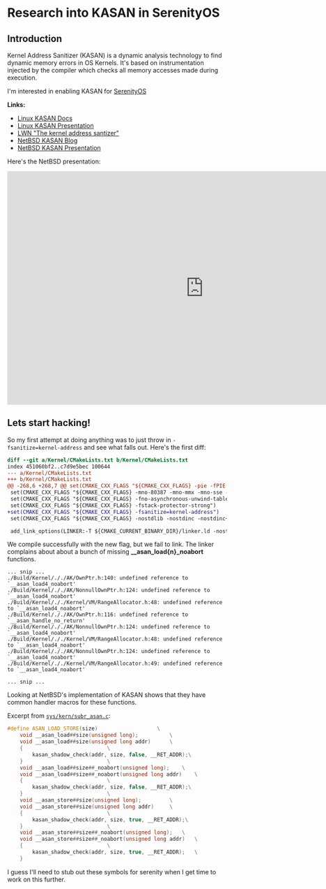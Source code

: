 # Research into KASAN in SerenityOS 

## Introduction

Kernel Address Sanitizer (KASAN) is a dynamic analysis technology to find
dynamic memory errors in OS Kernels. It's based on instrumentation injected
by the compiler which checks all memory accesses made during execution.

I'm interested in enabling KASAN for [SerenityOS](https://github.com/SerenityOS/serenity)

**Links:**
 - [Linux KASAN Docs](https://www.kernel.org/doc/html/latest/dev-tools/kasan.html)
 - [Linux KASAN Presentation](https://events.static.linuxfound.org/sites/events/files/slides/LinuxCon%20North%20America%202015%20KernelAddressSanitizer.pdf)
 - [LWN "The kernel address santizer"](https://lwn.net/Articles/612153/)
 - [NetBSD KASAN Blog](https://blog.netbsd.org/tnf/entry/kernel_address_sanitizer_part_3)
 - [NetBSD KASAN Presentation](https://netbsd.org/~kamil/eurobsdcon2018_ksanitizers.html)

Here's the NetBSD presentation:

<iframe align="center" width="900" height="535" src="https://www.youtube-nocookie.com/embed/capbD_aRz40" frameborder="0" allow="accelerometer; autoplay; clipboard-write; encrypted-media; gyroscope; picture-in-picture" allowfullscreen></iframe>


## Lets start hacking!

So my first attempt at doing anything was to just throw in `-fsanitize=kernel-address` and see
what falls out. Here's the first diff:

```diff
diff --git a/Kernel/CMakeLists.txt b/Kernel/CMakeLists.txt
index 451060bf2..c7d9e5bec 100644
--- a/Kernel/CMakeLists.txt
+++ b/Kernel/CMakeLists.txt
@@ -268,6 +268,7 @@ set(CMAKE_CXX_FLAGS "${CMAKE_CXX_FLAGS} -pie -fPIE -fno-rtti -ffreestanding -fbu
 set(CMAKE_CXX_FLAGS "${CMAKE_CXX_FLAGS} -mno-80387 -mno-mmx -mno-sse -mno-sse2")
 set(CMAKE_CXX_FLAGS "${CMAKE_CXX_FLAGS} -fno-asynchronous-unwind-tables")
 set(CMAKE_CXX_FLAGS "${CMAKE_CXX_FLAGS} -fstack-protector-strong")
+set(CMAKE_CXX_FLAGS "${CMAKE_CXX_FLAGS} -fsanitize=kernel-address")
 set(CMAKE_CXX_FLAGS "${CMAKE_CXX_FLAGS} -nostdlib -nostdinc -nostdinc++")

 add_link_options(LINKER:-T ${CMAKE_CURRENT_BINARY_DIR}/linker.ld -nostdlib)
```

We compile successfully with the new flag, but we fail to link.
The linker complains about about a bunch of missing **__asan_load{n}_noabort** functions.

```
... snip ...
./Build/Kernel/././AK/OwnPtr.h:140: undefined reference to `__asan_load4_noabort'
./Build/Kernel/././AK/NonnullOwnPtr.h:124: undefined reference to `__asan_load4_noabort'
./Build/Kernel/././Kernel/VM/RangeAllocator.h:48: undefined reference to `__asan_load4_noabort'
./Build/Kernel/././AK/OwnPtr.h:116: undefined reference to `__asan_handle_no_return'
./Build/Kernel/././AK/NonnullOwnPtr.h:124: undefined reference to `__asan_load4_noabort'
./Build/Kernel/././Kernel/VM/RangeAllocator.h:48: undefined reference to `__asan_load4_noabort'
./Build/Kernel/././AK/NonnullOwnPtr.h:124: undefined reference to `__asan_load4_noabort'
./Build/Kernel/././Kernel/VM/RangeAllocator.h:49: undefined reference to `__asan_load4_noabort'

... snip ...
```

Looking at NetBSD's implementation of KASAN shows that they have common handler macros for these functions.

Excerpt from [`sys/kern/subr_asan.c`](https://github.com/NetBSD/src/blob/86e39537781864530a5ad72a7bfebfda434bd37e/sys/kern/subr_asan.c#L1182-L1202):
```cpp
#define ASAN_LOAD_STORE(size)                   \
    void __asan_load##size(unsigned long);          \
    void __asan_load##size(unsigned long addr)      \
    {                           \
        kasan_shadow_check(addr, size, false, __RET_ADDR);\
    }                           \
    void __asan_load##size##_noabort(unsigned long);    \
    void __asan_load##size##_noabort(unsigned long addr)    \
    {                           \
        kasan_shadow_check(addr, size, false, __RET_ADDR);\
    }                           \
    void __asan_store##size(unsigned long);         \
    void __asan_store##size(unsigned long addr)     \
    {                           \
        kasan_shadow_check(addr, size, true, __RET_ADDR);\
    }                           \
    void __asan_store##size##_noabort(unsigned long);   \
    void __asan_store##size##_noabort(unsigned long addr)   \
    {                           \
        kasan_shadow_check(addr, size, true, __RET_ADDR);   \
    }
```

I guess I'll need to stub out these symbols for serenity when I get time to work on this further.
